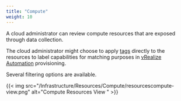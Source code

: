 ```yaml
---
title: "Compute"
weight: 10
---
```


A cloud administrator can review compute resources that are exposed through data collection.

The cloud administrator might choose to apply [tags](/Infrastructure/Configure/Tags/)  directly to the resources to label capabilities for matching purposes in [vRealize Automation](https://www.vmware.com/products/vrealize-automation.html)  provisioning.

Several filtering options are available.

{{< img src="/Infrastructure/Resources/Compute/resourcescompute-view.png" alt="Compute Resources View " >}}

